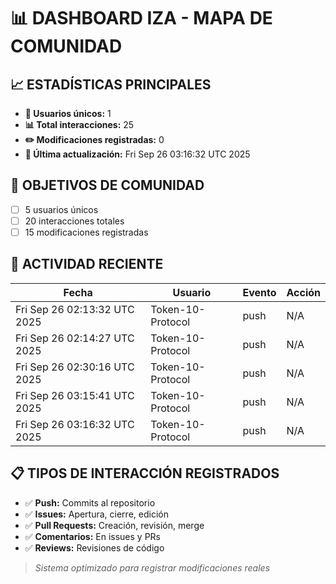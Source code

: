 # 📊 DASHBOARD IZA - MAPA DE COMUNIDAD

## 📈 ESTADÍSTICAS PRINCIPALES

- **👥 Usuarios únicos:** 1
- **📊 Total interacciones:** 25
- **✏️ Modificaciones registradas:** 0
- **📅 Última actualización:** Fri Sep 26 03:16:32 UTC 2025

## 🎯 OBJETIVOS DE COMUNIDAD

- [ ] 5 usuarios únicos
- [ ] 20 interacciones totales
- [ ] 15 modificaciones registradas

## 🔄 ACTIVIDAD RECIENTE

| Fecha | Usuario | Evento | Acción |
|-------|---------|--------|---------|
| Fri Sep 26 02:13:32 UTC 2025 | Token-10-Protocol | push | N/A |
| Fri Sep 26 02:14:27 UTC 2025 | Token-10-Protocol | push | N/A |
| Fri Sep 26 02:30:16 UTC 2025 | Token-10-Protocol | push | N/A |
| Fri Sep 26 03:15:41 UTC 2025 | Token-10-Protocol | push | N/A |
| Fri Sep 26 03:16:32 UTC 2025 | Token-10-Protocol | push | N/A |

## 📋 TIPOS DE INTERACCIÓN REGISTRADOS

- ✅ **Push:** Commits al repositorio
- ✅ **Issues:** Apertura, cierre, edición
- ✅ **Pull Requests:** Creación, revisión, merge
- ✅ **Comentarios:** En issues y PRs
- ✅ **Reviews:** Revisiones de código

> *Sistema optimizado para registrar modificaciones reales*
